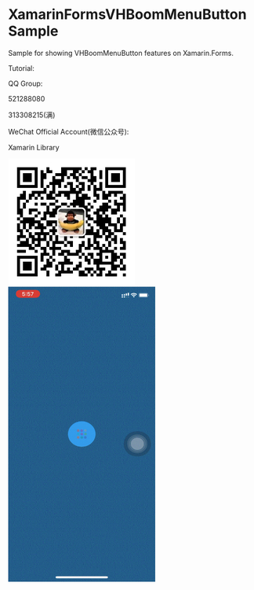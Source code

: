 # XamarinFormsVHBoomMenuButtonSample
Sample for showing VHBoomMenuButton features on Xamarin.Forms.

Tutorial:


QQ Group:

521288080

313308215(满)

WeChat Official Account(微信公众号):

Xamarin Library

<img src="https://github.com/jingliancui/XamarinFormsVHBoomMenuButtonSample/blob/main/Images/wechatqrcode.jpg?raw=true"/>

<img src="https://github.com/jingliancui/XamarinFormsVHBoomMenuButtonSample/blob/main/Images/clicked.gif?raw=true" width="300" height="600"/>
